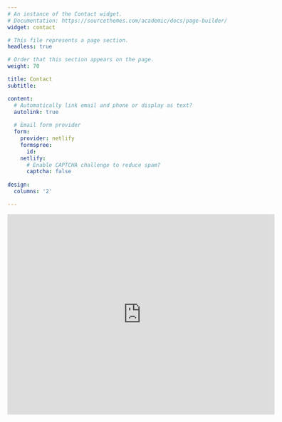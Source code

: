```yaml
---
# An instance of the Contact widget.
# Documentation: https://sourcethemes.com/academic/docs/page-builder/
widget: contact

# This file represents a page section.
headless: true

# Order that this section appears on the page.
weight: 70

title: Contact
subtitle:

content:
  # Automatically link email and phone or display as text?
  autolink: true
  
  # Email form provider
  form:
    provider: netlify
    formspree:
      id:
    netlify:
      # Enable CAPTCHA challenge to reduce spam?
      captcha: false
  
design:
  columns: '2'

---
```

<!-- 
<div id="map" style="width:825px;height:400px;background:yellow"></div>
<script>
function myMap() {
    var uluru = {lat: 22.308147329920814, lng: 39.10431443375659};
    var map = new google.maps.Map(document.getElementById('map'), {
      zoom: 9,
      center: uluru
    });
    var marker = new google.maps.Marker({
      position: uluru,
      map: map
    });
}
</script>
<script src="https://maps.googleapis.com/maps/api/js?key=AIzaSyCWWes465rZ6QeVCwxWGY1dmX3sriFGg-A&callback=myMap"></script> -->


<iframe src="https://www.google.com/maps/embed?pb=!1m18!1m12!1m3!1d922.8018209560782!2d39.103503878745244!3d22.30799908884218!2m3!1f0!2f0!3f0!3m2!1i1024!2i768!4f13.1!3m3!1m2!1s0x15c11c50619ad02d%3A0xadf064b12f9b6b4c!2sAl-Khawarizmi%20Block%2C%20Building%201%20The%20Spine%2C%20Thuwal%2023955!5e0!3m2!1sit!2ssa!4v1638979831040!5m2!1sit!2ssa" width="600" height="450" style="border:0;" allowfullscreen="" loading="lazy"></iframe>



